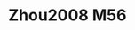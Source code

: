 <a name="material" />

# Zhou2008 M56
<script type="application/ld+json">
  {
    "@context": "https://schema.org/",
    "@type": "ChemicalSubstance",
    "http://purl.org/dc/terms/conformsTo":
      {
        "@type": "CreativeWork",
        "@id": "https://bioschemas.org/profiles/ChemicalSubstance/0.4-RELEASE/"
      },
    "@id": "https://egonw.github.io/nanowiki/nanowiki268.html#material",
    "name": "Zhou2008 M56",
    "sameAs": "http://127.0.0.1/mediawiki/index.php/Special:URIResolver/Zhou2008_M56"
  }
</script>


